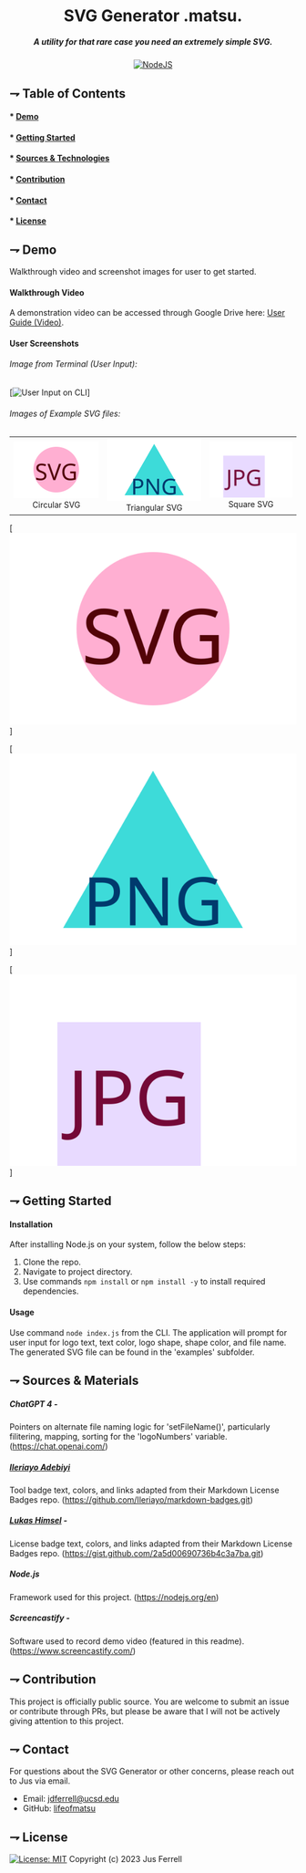 <div align="center">

# SVG Generator .matsu.
##### A utility for that rare case you need an extremely simple SVG.

[![NodeJS](https://img.shields.io/badge/node.js-6DA55F?style=for-the-badge&logo=node.js&logoColor=white)](https://nodejs.org/en)

</div>

## ⇁ Table of Contents
#### * [Demo](#-Demo)
#### * [Getting Started](#-Getting-Started)
#### * [Sources & Technologies](#-Sources-&-Technologies)
#### * [Contribution](#-Contribution)
#### * [Contact](#-Contact)
#### * [License](#-License)

## ⇁ Demo
Walkthrough video and screenshot images for user to get started.

#### Walkthrough Video
A demonstration video can be accessed through Google Drive here: [User Guide (Video)]().

#### User Screenshots
###### Image from Terminal (User Input):

[![User Input on CLI](./assets/images/terminal.png)]

###### Images of Example SVG files:
| | | |
|:-------------------------:|:-------------------------:|:-------------------------:|
|<img width="1604" alt="Circlular SVG w/ 'SVG' Display Text" src="./develop/assets/svg-files/svg-circle.svg">  Circular SVG |  <img width="1604" alt="Triangular SVG w/ 'PNG' Display Text" src="./develop/assets/svg-files/svg-triangle.svg"> Triangular SVG | <img width="1604" alt="Square SVG w/ 'JPG' Display Text" src="./develop/assets/svg-files/svg-square.svg"> Square SVG |


[![Circular SVG](./svg-files/svg-circle.svg)]

[![Triangular SVG](./svg-files/svg-triangle.svg)]

[![Rectangular SVG](./svg-files/svg-square.svg)]


## ⇁ Getting Started
#### Installation
After installing Node.js on your system, follow the below steps:

1. Clone the repo.
2. Navigate to project directory.
3. Use commands `npm install` or `npm install -y` to install required dependencies.

#### Usage
Use command `node index.js` from the CLI. The application will prompt for user input for logo text, text color, logo shape, shape color, and file name. The generated SVG file can be found in the 'examples' subfolder.

## ⇁ Sources & Materials
##### ChatGPT 4 -
Pointers on alternate file naming logic for 'setFileName()', particularly filitering, mapping, sorting for the 'logoNumbers' variable.
(https://chat.openai.com/)

##### [Ileriayo Adebiyi](https://github.com/Ileriayo)
Tool badge text, colors, and links adapted from their Markdown License Badges repo.
(https://github.com/Ileriayo/markdown-badges.git)

##### [Lukas Himsel](https://gist.github.com/lukas-h) -
License badge text, colors, and links adapted from their Markdown License Badges repo.
(https://gist.github.com/2a5d00690736b4c3a7ba.git)

##### Node.js
Framework used for this project.
(https://nodejs.org/en)

##### Screencastify -
Software used to record demo video (featured in this readme).
(https://www.screencastify.com/)

## ⇁ Contribution
This project is officially public source. You are welcome to submit an issue or contribute through PRs, but please be aware that I will not be actively giving attention to this project.

## ⇁ Contact
For questions about the SVG Generator or other concerns, please reach out to Jus via email.
* Email: [jdferrell@ucsd.edu](jdferrell@ucsd.edu)
* GitHub: [lifeofmatsu](https://github.com/lifeofmatsu)

## ⇁ License
[![License: MIT](https://img.shields.io/badge/License-MIT-yellow.svg)](https://opensource.org/licenses/MIT)
Copyright (c) 2023 Jus Ferrell

